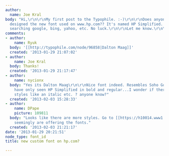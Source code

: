 ```yaml
---
author:
  name: Joe Kral
body: "Hi,\r\n\r\nMy first post to the Typophile. :-)\r\n\r\nDoes anyone know who
  designed the new font used on www.hp.com?? It's named HP Simplified. I've tried
  searching google, bing, yahoo, etc. No luck.\r\n\r\nLet me know.\r\n\r\nThanks!!!\r\nJoe"
comments:
- author:
    name: Ryuk
  body: '[[http://typophile.com/node/96858|Dalton Maag]]'
  created: '2013-01-29 21:07:02'
- author:
    name: Joe Kral
  body: Thanks!
  created: '2013-01-29 21:17:47'
- author:
    name: nycionx
  body: "Yes its Dalton Maag\r\n\r\nNice font indeed. Resembles Soho Gothic a bit\r\n\r\nI
    have only seen HP Simplified in bold and regular...I wonder if there are more
    styles like an italic etc. ? anyone know?"
  created: '2013-02-03 15:28:33'
- author:
    name: DPape
    picture: 109811
  body: "Looks like there are more styles. Go to [[https://h10014.www1.hp.com/hpweb/login.asp]]\r\nthey
    seemingly are offering the fonts."
  created: '2013-02-03 21:21:17'
date: '2013-01-29 20:21:51'
node_type: font_id
title: new custom font on hp.com?

---
```


